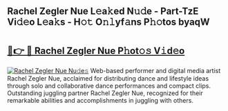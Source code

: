 ## Rachel Zegler Nue L𝚎a𝚔ed N𝚞𝚍e - Part-TzE Vi𝚍𝚎o L𝚎a𝚔s - H𝚘𝚝 O𝚗𝚕yf𝚊ns P𝚑𝚘tos byaqW

# <h2><a href="http://kf0j8q.oniu.top/?m=Rachel+Zegler+Nue">🔗👉 🔴 Rachel Zegler Nue P𝚑ot𝚘𝚜 V𝚒d𝚎o</a></h2>

[![Rachel Zegler Nue Nu𝚍e𝚜](https://i.imgur.com/0qMVB7G.gif)](http://kf0j8q.oniu.top/?m=Rachel+Zegler+Nue)
Web-based performer and digital media artist Rachel Zegler Nue, acclaimed for distributing dance and lifestyle ideas through solo and collaborative dance performances and compact clips. Outstanding juggling partner Rachel Zegler Nue, recognized for their remarkable abilities and accomplishments in juggling with others.  
